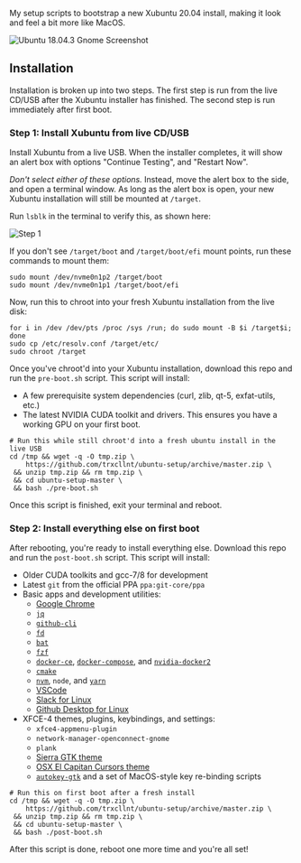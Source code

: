 My setup scripts to bootstrap a new Xubuntu 20.04 install, making it look and feel a bit more like MacOS.

![Ubuntu 18.04.3 Gnome Screenshot](https://media.githubusercontent.com/media/trxcllnt/ubuntu-setup/master/images/screenshot.png)


## Installation

Installation is broken up into two steps. The first step is run from the live CD/USB after the Xubuntu installer has finished. The second step is run immediately after first boot.

### Step 1: Install Xubuntu from live CD/USB

Install Xubuntu from a live USB. When the installer completes, it will show an alert box with options "Continue Testing", and "Restart Now".

_*Don't select either of these options.*_ Instead, move the alert box to the side, and open a terminal window. As long as the alert box is open, your new Xubuntu installation will still be mounted at `/target`.

Run `lsblk` in the terminal to verify this, as shown here:

![Step 1](https://media.githubusercontent.com/media/trxcllnt/ubuntu-setup/master/images/step-1.0.png)

If you don't see `/target/boot` and `/target/boot/efi` mount points, run these commands to mount them:

```shell
sudo mount /dev/nvme0n1p2 /target/boot
sudo mount /dev/nvme0n1p1 /target/boot/efi
```

Now, run this to chroot into your fresh Xubuntu installation from the live disk:

```shell
for i in /dev /dev/pts /proc /sys /run; do sudo mount -B $i /target$i; done
sudo cp /etc/resolv.conf /target/etc/
sudo chroot /target
```

Once you've chroot'd into your Xubuntu installation, download this repo and run the `pre-boot.sh` script. This script will install:
* A few prerequisite system dependencies (curl, zlib, qt-5, exfat-utils, etc.)
* The latest NVIDIA CUDA toolkit and drivers. This ensures you have a working GPU on your first boot.

```shell
# Run this while still chroot'd into a fresh ubuntu install in the live USB
cd /tmp && wget -q -O tmp.zip \
    https://github.com/trxcllnt/ubuntu-setup/archive/master.zip \
 && unzip tmp.zip && rm tmp.zip \
 && cd ubuntu-setup-master \
 && bash ./pre-boot.sh
```

Once this script is finished, exit your terminal and reboot.

### Step 2: Install everything else on first boot

After rebooting, you're ready to install everything else. Download this repo and run the `post-boot.sh` script. This script will install:
* Older CUDA toolkits and gcc-7/8 for development
* Latest `git` from the official PPA `ppa:git-core/ppa`
* Basic apps and development utilities:
  * [Google Chrome](https://www.google.com/chrome/index.html)
  * [`jq`](https://stedolan.github.io/jq/)
  * [`github-cli`](https://github.com/github/hub)
  * [`fd`](https://github.com/sharkdp/fd)
  * [`bat`](https://github.com/sharkdp/fd)
  * [`fzf`](https://github.com/junegunn/fzf)
  * [`docker-ce`](https://docs.docker.com/install/linux/docker-ce/ubuntu/), [`docker-compose`](https://github.com/docker/compose), and [`nvidia-docker2`](https://github.com/NVIDIA/nvidia-docker)
  * [`cmake`](https://cmake.org/)
  * [`nvm`](https://github.com/nvm-sh/nvm), `node`, and [`yarn`](https://classic.yarnpkg.com/en/)
  * [VSCode](https://code.visualstudio.com/)
  * [Slack for Linux](https://slack.com/downloads/linux)
  * [Github Desktop for Linux](https://desktop.github.com/)
* XFCE-4 themes, plugins, keybindings, and settings:
  * `xfce4-appmenu-plugin`
  * `network-manager-openconnect-gnome`
  * `plank`
  * [Sierra GTK theme](https://github.com/vinceliuice/Sierra-gtk-theme)
  * [OSX El Capitan Cursors theme](https://www.gnome-look.org/content/show.php/OSX+El+Capitan?content=175749)
  * [`autokey-gtk`](https://github.com/autokey/autokey) and a set of MacOS-style key re-binding scripts

```shell
# Run this on first boot after a fresh install
cd /tmp && wget -q -O tmp.zip \
    https://github.com/trxcllnt/ubuntu-setup/archive/master.zip \
 && unzip tmp.zip && rm tmp.zip \
 && cd ubuntu-setup-master \
 && bash ./post-boot.sh
```

After this script is done, reboot one more time and you're all set!
